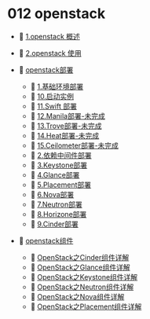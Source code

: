 # 012 openstack

* 📄 [1.openstack 概述](siyuan://blocks/20230610173725-56rjmgb)
* 📄 [2.openstack 使用](siyuan://blocks/20230610173803-vo4uq7d)
* 📑 [openstack部署](siyuan://blocks/20230610173810-4ucs1m6)

  * 📄 [1.基础环境部署](siyuan://blocks/20230610173749-vlb9wuk)
  * 📄 [10.启动实例](siyuan://blocks/20230610173745-1tiotup)
  * 📄 [11.Swift 部署](siyuan://blocks/20230610173549-xpmyxhp)
  * 📄 [12.Manila部署-未完成](siyuan://blocks/20230610173806-p7u8y6w)
  * 📄 [13.Trove部署-未完成](siyuan://blocks/20230610173805-h313vd4)
  * 📄 [14.Heat部署-未完成](siyuan://blocks/20230610173806-7e36s0y)
  * 📄 [15.Ceilometer部署-未完成](siyuan://blocks/20230610173806-ccbkp3p)
  * 📄 [2.依赖中间件部署](siyuan://blocks/20230610173735-au9mmat)
  * 📄 [3.Keystone部署](siyuan://blocks/20230610173729-d827cs2)
  * 📄 [4.Glance部署](siyuan://blocks/20230610173750-pufpqn0)
  * 📄 [5.Placement部署](siyuan://blocks/20230610173746-0gb34zu)
  * 📄 [6.Nova部署](siyuan://blocks/20230610173735-2lhu8ox)
  * 📄 [7.Neutron部署](siyuan://blocks/20230610173714-yc3dcj5)
  * 📄 [8.Horizone部署](siyuan://blocks/20230610173756-oct988t)
  * 📄 [9.Cinder部署](siyuan://blocks/20230610173733-418utcb)
* 📑 [openstack组件](siyuan://blocks/20230610173810-g9goz8n)

  * 📄 [OpenStack之Cinder组件详解](siyuan://blocks/20230610173645-np3nh4k)
  * 📄 [OpenStack之Glance组件详解](siyuan://blocks/20230610173657-nzg08om)
  * 📄 [OpenStack之Keystone组件详解](siyuan://blocks/20230610173745-hbzhoxy)
  * 📄 [OpenStack之Neutron组件详解](siyuan://blocks/20230610173429-va8kuma)
  * 📄 [OpenStack之Nova组件详解](siyuan://blocks/20230610173631-dze77qw)
  * 📄 [OpenStack之Placement组件详解](siyuan://blocks/20230610173738-zkrsssm)

‍
